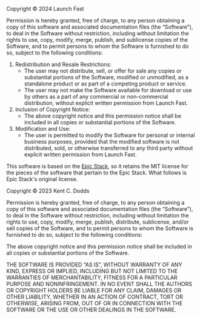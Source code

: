 Copyright © 2024 Launch Fast

Permission is hereby granted, free of charge, to any person obtaining a copy of
this software and associated documentation files (the “Software”), to deal in
the Software without restriction, including without limitation the rights to
use, copy, modify, merge, publish, and sublicense copies of the Software, and to
permit persons to whom the Software is furnished to do so, subject to the
following conditions:

1. Redistribution and Resale Restrictions:
   - The user may not distribute, sell, or offer for sale any copies or
     substantial portions of the Software, modified or unmodified, as a
     standalone product or as part of a competing product or service.
   - The user may not make the Software available for download or use by others
     as a part of any commercial or non-commercial distribution, without
     explicit written permission from Launch Fast.
2. Inclusion of Copyright Notice:
   - The above copyright notice and this permission notice shall be included in
     all copies or substantial portions of the Software.
3. Modification and Use:
   - The user is permitted to modify the Software for personal or internal
     business purposes, provided that the modified software is not distributed,
     sold, or otherwise transferred to any third party without explicit written
     permission from Launch Fast.

This software is based on the
[Epic Stack](https://github.com/epicweb-dev/epic-stack), so it retains the MIT
license for the pieces of the software that pertain to the Epic Stack. What
follows is Epic Stack's original license.

Copyright © 2023 Kent C. Dodds

Permission is hereby granted, free of charge, to any person obtaining a copy of
this software and associated documentation files (the “Software”), to deal in
the Software without restriction, including without limitation the rights to
use, copy, modify, merge, publish, distribute, sublicense, and/or sell copies of
the Software, and to permit persons to whom the Software is furnished to do so,
subject to the following conditions:

The above copyright notice and this permission notice shall be included in all
copies or substantial portions of the Software.

THE SOFTWARE IS PROVIDED “AS IS”, WITHOUT WARRANTY OF ANY KIND, EXPRESS OR
IMPLIED, INCLUDING BUT NOT LIMITED TO THE WARRANTIES OF MERCHANTABILITY, FITNESS
FOR A PARTICULAR PURPOSE AND NONINFRINGEMENT. IN NO EVENT SHALL THE AUTHORS OR
COPYRIGHT HOLDERS BE LIABLE FOR ANY CLAIM, DAMAGES OR OTHER LIABILITY, WHETHER
IN AN ACTION OF CONTRACT, TORT OR OTHERWISE, ARISING FROM, OUT OF OR IN
CONNECTION WITH THE SOFTWARE OR THE USE OR OTHER DEALINGS IN THE SOFTWARE.
